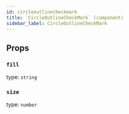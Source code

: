 ```yaml
---
id: circleoutlinecheckmark
title: `CircleOutlineCheckMark` (component)
sidebar_label: CircleOutlineCheckMark
---
```



Props
-----

### `fill`

type: `string`


### `size`

type: `number`

